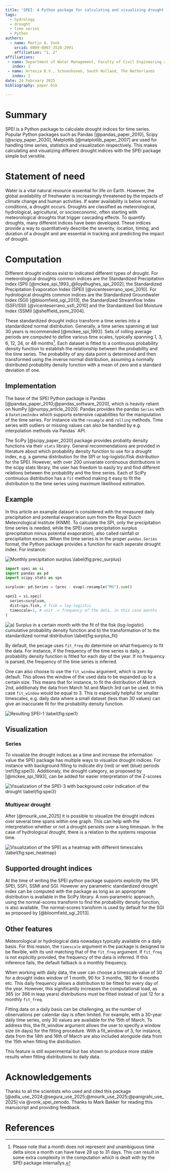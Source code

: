```yaml
---
title: 'SPEI: A Python package for calculating and visualizing drought indices'
tags:
  - hydrology
  - drought
  - time series
  - Python
authors:
  - name: Martin A. Vonk
    orcid: 0009-0007-3528-2991
    affiliation: "1, 2"
affiliations:
 - name: Department of Water Management, Faculty of Civil Engineering and Geosciences, Delft University of Technology, Delft, South Holland, The Netherlands
   index: 1
 - name: Artesia B.V., Schoonhoven, South Holland, The Netherlands
   index: 2
date: 24 February 2025
bibliography: paper.bib

---
```


# Summary
SPEI is a Python package to calculate drought indices for time series. Popular Python packages such as Pandas [@pandas_paper_2010], Scipy [@scipy_paper_2020], Matplotlib [@matplotlib_paper_2007] are used for handling time series, statistics and visualization respectively. This makes calculating and visualizing different drought indices with the SPEI package simple but versitile.

# Statement of need
Water is a vital natural resource essential for life on Earth. However, the global availability of freshwater is increasingly threatened by the impacts of climate change and human activities. If water availability is below normal conditions, a drought occurs. Droughts are classified as meteorological, hydrological, agricultural, or socioeconomic, often starting with meteorological droughts that trigger cascading effects. To quantify droughts, many different indices have been developed. These indices provide a way to quantitatively describe the severity, location, timing, and duration of a drought and are essential in tracking and predicting the impact of drought.

# Computation
Different drought indices exist to indicated different types of drought. For meteorological droughts common indices are the Standardized Precipitation Index (SPI) [@mckee_spi_1993,;@lloydhughes_spi_2002], the Standardized Precipitation Evaporation Index (SPEI) [@vicenteserrano_spei_2010]. For hydrological droughts common indices are the Standardized Groundwater Index (SGI) [@bloomfield_sgi_2013], the Standardized Streamflow Index (SSFI/SSI) [@vicenteserrano_ssfi_2010] and the Standardized Soil Moisture Index (SSMI) [@sheffield_ssmi_2004].

These standardized drought indics transform a time series into a standardized normal distribution. Generally, a time series spanning at last 30 years is recommended [@mckee_spi_1993]. Sets of rolling average periods are computed to define various time scales, typically spanning 1, 3, 6, 12, 24, or 48 months[^1]. Each dataset is fitted to a continuous probability density function to establish the relationship between the probability and the time series. The probability of any data point is determined and then transformed using the inverse normal distribution, assuming a normally distributed probability density function with a mean of zero and a standard deviation of one.

[^1]: Please note that a month does not represent and unambiguous time delta since a month can have have 28 up to 31 days. This can result in some extra complexity in the computation which is dealt with by the SPEI package internallys.

## Implementation
The base of the SPEI Python package is Pandas [@pandas_paper_2010;@pandas_software_2020], which is heavily reliant on NumPy [@numpy_article_2020]. Pandas provides the pandas `Series` with a `DatetimeIndex` which supports extensive capabilities  for the manipulation of the time series. For instance via the `resample` and `rolling` methods. Time series with outliers or missing values can also be handled by e.g. interpolation methods via Pandas` API.

The SciPy [@scipy_paper_2020] package provides probality density functions via their `stats` library. General recommendations are provided in literature about which probability density function to use for a drought index, e.g. a gamma distribution for the SPI or log-logistic/fisk distribution for the SPEI. However, with over 200 univariate continuous distributions in the scipy stats library, the user has freedom to easily try and find different relations between the probability and the time series. Each of SciPy continuous distribution has a `fit` method making it easy to fit the distribution to the time series using maximum likelihood estimation.

## Example
In this article an example dataset is considered with the measured daily precipitation and potential evaporation sum from the Royal Dutch Meteorological Institute (KNMI). To calculate the SPI, only the precipitation time series is needed, while the SPEI uses precipitation surplus (precipitation minus potential evaporation), also called rainfall or precipitaiton excess. When the time series is in the proper `pandas.Series` format, the Python package provides a function for each seperate drought index. For instance:

![Monthly precipitation surplus.\label{fig:prec_surplus}](figures/monthly_precipitation_surplus.png)

```python
import spei as si
import pandas as pd
import scipy.stats as sps

surplusm: pd.Series = (prec - evap).resample("MS").sum()

spei1 = si.spei(
  series=surplusm,
  dist=sps.fisk, # fisk = log-logistic
  timescale=1, # unit -> frequency of the data, in this case months
)
```

![a) Surplus in a certain month with the fit of the fisk (log-logistic) cumulative probability density function and b) the transformation of to the standardized normal distribution \label{fig:surplus_fit}](figures/surplus_fit_cdf.png)

By default, the pecage uses `fit_freq` do determine on what frequency to fit the data. For instance, if the frequency of the time series is daily, a probability density function is fitted for each day of the year. If no frequency is parsed, the frequency of the time series is inferred.

One can also choose to use the `fit_window` argument, which is zero by default. This allows the window of the used data to be expanded up to a certain size. This means that for instance, to fit the distribution of March 2nd, additionaly the data from March 1st and March 3rd can be used. In this case `fit_window` would be equal to 3. This is especially helpful for smaller timescales, e.g. daily data where a small dataset (less than 30 values) can give an inaccurate fit for the probability density function.

![Resulting SPEI-1 \label{fig:spei1}](figures/spei1.png)

## Visualization

### Series
To visualize the drought indices as a time and increase the information value the SPEI package has multiple ways to visualize drought indices. For instance with background filling to indicate dry (red) or wet (blue) periods \ref{fig:spei3}. Additionaly, the drought category, as proposed by [@mckee_spi_1993], can be added for easier interpretation of the Z-scores

![Visualization of the SPEI-3 with background color indication of the drought \label{fig:spei3}](figures/spei3.png)

### Multiyear drought

After [@mourik_use_2025] it is possible to visualize the drought indices over several time spans within one graph. This can help with the interpretation whether or not a drought persists over a long timespan. In the case of hydrological drought, there is a relation to the systems response time.

![Visualization of the SPEI as a heatmap with different timescales \label{fig:spei_heatmap}](figures/spei_heatmap.png)

## Supported drought indices
At the time of writing the SPEI python package supports explicitly the SPI, SPEI, SSFI, SSMI and SGI. However any parametric standardized drought index can be computed with the package as long as an appropriate distribution is available in the SciPy library. A non-parametric approach, using the normal-scores transform to find the probability density function, is also available. The normal-scores transform is used by default for the SGI as proposed by [@bloomfield_sgi_2013].

## Other features
Meteorological or hydrological data nowadays typically available on a daily basis. For this reason, the `timescale` argument in the package is designed to be flexible, with its unit matching that of the `fit_freq` argument. If `fit_freq` is not explicitly provided, the frequency of the data is inferred. If this inference fails, the default fallback is a monthly frequency.

When working with daily data, the user can choose a timescale value of 30 for a drought index window of 1 month, 90 for 3 months, 180 for 6 months etc. This daily frequency allows a distribution to be fitted for every day of the year. However, this significantly increases the computational load, as 365 (or 366 in leap years) distributions must be fitted instead of just 12 for a monthly `fit_freq`.

Fitting data on a daily basis can be challenging, as the number of observations per calendar day is often limited. For example, with a 30-year daily time series, only 30 values are available for the 15th of March. To address this, the fit_window argument allows the user to specify a window size (in days) for the fitting procedure. With a fit_window of 3, for instance, data from the 14th and 16th of March are also included alongside data from the 15th when fitting the distribution.

This feature is still experimental but has shown to produce more stable results when fitting distributions to daily data.

# Acknowledgements
Thanks to all the scientists who used and cited this package [@adla_use_2024;@segura_use_2025;@mourik_use_2025;@panigrahi_use_2025] via @vonk_spei_zenodo. Thanks to Mark Bakker for reading this manuscript and providing feedback.

# References